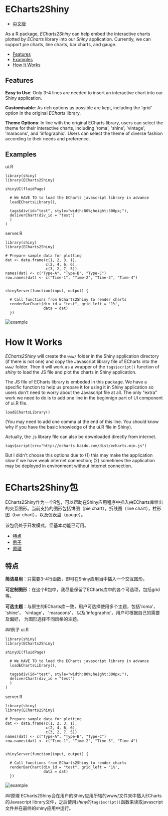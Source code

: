 # ECharts2Shiny

- [中文版](#echarts2shiny包)

As a R package, *ECharts2Shiny* can help embed the interactive charts plotted by *ECharts* library into our *Shiny* application. Currently, we can support pie charts, line charts, bar charts, and gauge.

- [Features](#features)
- [Examples](#examples)
- [How It Works](#how-it-works)

## Features

**Easy to Use**: Only 3-4 lines are needed to insert an interactive chart into our Shiny application.

**Customisable**: As rich options as possible are kept, including the 'grid' option in the original *ECharts* library.

**Theme Options**: In line with the original ECharts library, users can select the theme for their interactive charts, including 'roma', 'shine', 'vintage', 'maracons', and 'infographic'. Users can select the theme of diverse fashion according to their needs and preference.



## Examples

ui.R

```{r}
library(shiny)
library(ECharts2Shiny)

shinyUI(fluidPage(

  # We HAVE TO to load the ECharts javascript library in advance
  loadEChartsLibrary(),

  tags$div(id="test", style="width:80%;height:300px;"),
  deliverChart(div_id = "test")
  )
)
```

server.R

```{r}
library(shiny)
library(ECharts2Shiny)

# Prepare sample data for plotting
dat <- data.frame(c(1, 2, 3, 1),
                  c(2, 4, 6, 6),
                  c(3, 2, 7, 5))
names(dat) <- c("Type-A", "Type-B", "Type-C")
row.names(dat) <- c("Time-1", "Time-2", "Time-3", "Time-4")


shinyServer(function(input, output) {

  # Call functions from ECharts2Shiny to render charts
  renderBarChart(div_id = "test", grid_left = '1%',
                 data = dat)
  })

```
![example](http://me.seekingqed.com/files/do_NOT_remove-used_by_ECharts2Shiny_repo.png)




# How It Works

*ECharts2Shiny* will create the `www/` folder in the Shiny application directory (if there is not one) and copy the Javascript library file of ECharts into the `www/` folder. Then it will work as a wrapper of the `tags$script()` function of *shiny* to load the JS file and plot the charts in Shiny application.

The JS file of ECharts library is embeded in this package. We have a specific function to help us prepare it for using it in Shiny application so users don't need to worry about the Javascript file at all. The only "extra" work we need to do is to add one line in the beginnign part of UI component of ui.R file.
```
loadEChartsLibrary()
```
(You may need to add one comma at the end of this line. You should know why if you have the basic knowledge of the ui.R file in Shiny).

Actually, the .js library file can also be downloaded directly from internet.
```{r}
tags$script(src="http://echarts.baidu.com/dist/echarts.min.js")
```
But I didn't choose this options due to (1) this may make the application slow if we have weak internet connection; (2) sometimes the application may be deployed in environment without internet connection.





# ECharts2Shiny包

ECharts2Shiny作为一个R包，可以帮助在Shiny应用程序中插入由ECharts库绘出的交互图形。当前支持的图形包括饼图（pie chart），折线图（line chart），柱形图（bar chart），以及仪表盘（gauge）。

该包仍处于开发模式，但基本功能已可用。

- [特点](#特点)
- [例子](#例子)
- [原理](#原理)



## 特点
**简洁易用**：只需要3-4行函数，即可在Shiny应用当中插入一个交互图形。

**可定制图形**：在这个R包中，我尽量保留了ECharts库中的各个可选项，包括grid等。

**可选主题**：与原生的ECharts库一致，用户可选择使用多个主题，包括'roma'， 'shine'， 'vintage'， 'maracons'， 以及'infographic'。用户可根据自己的需要及偏好， 为图形选择不同风格的主题。



##例子
ui.R

```{r}
library(shiny)
library(ECharts2Shiny)

shinyUI(fluidPage(

  # We HAVE TO to load the ECharts javascript library in advance
  loadEChartsLibrary(),

  tags$div(id="test", style="width:80%;height:300px;"),
  deliverChart(div_id = "test")
  )
)
```

server.R

```{r}
library(shiny)
library(ECharts2Shiny)

# Prepare sample data for plotting
dat <- data.frame(c(1, 2, 3, 1),
                  c(2, 4, 6, 6),
                  c(3, 2, 7, 5))
names(dat) <- c("Type-A", "Type-B", "Type-C")
row.names(dat) <- c("Time-1", "Time-2", "Time-3", "Time-4")


shinyServer(function(input, output) {

  # Call functions from ECharts2Shiny to render charts
  renderBarChart(div_id = "test", grid_left = '1%',
                 data = dat)
  })

```
![example](http://me.seekingqed.com/files/do_NOT_remove-used_by_ECharts2Shiny_repo.png)


##原理
ECharts2Shiny会在用户的Shiny应用所辖的www/文件夹中插入ECharts的Javascript library文件，之后使用*shiny*的`tags$script()`函数来读取javascript文件并在最终的shiny应用中运行。

